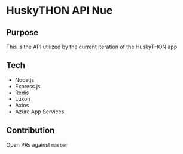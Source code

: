 # HuskyTHON API Nue
## Purpose
This is the API utilized by the current iteration of the HuskyTHON app

## Tech
- Node.js
- Express.js
- Redis
- Luxon
- Axios
- Azure App Services

## Contribution
Open PRs against `master`
